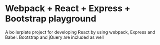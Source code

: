 
# Webpack + React + Express + Bootstrap playground

A boilerplate project for developing React by using webpack, Express and Babel.  Bootstrap and jQuery are included as well
